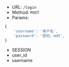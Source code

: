 - URL: `/login`
- Method: `POST`
- Params:
```js
{
	'username': '用户名',
	'password': '密码，md5',
}
```
- SESSION
 - user_id
 - username
